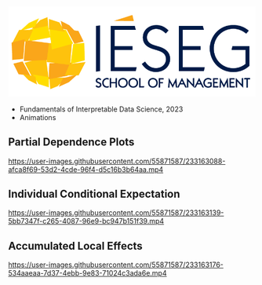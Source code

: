 ![ieseg logo](assets/ieseg.png)

- Fundamentals of Interpretable Data Science, 2023
- Animations


## Partial Dependence Plots
https://user-images.githubusercontent.com/55871587/233163088-afca8f69-53d2-4cde-96f4-d5c16b3b64aa.mp4

## Individual Conditional Expectation
https://user-images.githubusercontent.com/55871587/233163139-5bb7347f-c265-4087-96e9-bc947b151f39.mp4

## Accumulated Local Effects
https://user-images.githubusercontent.com/55871587/233163176-534aaeaa-7d37-4ebb-9e83-71024c3ada6e.mp4
